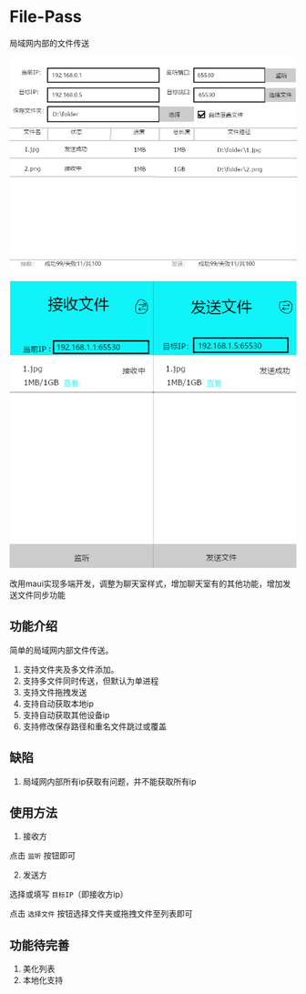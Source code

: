 # File-Pass
 局域网内部的文件传送


 ![File Transfer](sceen/1.png)
 
 ![File Transfer App](sceen/2.png)

改用maui实现多端开发，调整为聊天室样式，增加聊天室有的其他功能，增加发送文件同步功能

## 功能介绍

简单的局域网内部文件传送。

1. 支持文件夹及多文件添加。
2. 支持多文件同时传送，但默认为单进程
3. 支持文件拖拽发送
4. 支持自动获取本地ip
5. 支持自动获取其他设备ip
6. 支持修改保存路径和重名文件跳过或覆盖

## 缺陷

1. 局域网内部所有ip获取有问题，并不能获取所有ip

## 使用方法

1. 接收方

点击 `监听` 按钮即可

2. 发送方

选择或填写 `目标IP`（即接收方ip）

点击 `选择文件` 按钮选择文件夹或拖拽文件至列表即可

## 功能待完善

1. 美化列表
2. 本地化支持
